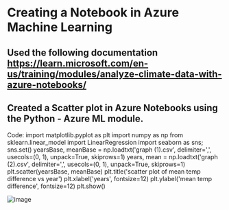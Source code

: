 # Creating a Notebook in Azure Machine Learning
## Used the following documentation https://learn.microsoft.com/en-us/training/modules/analyze-climate-data-with-azure-notebooks/
## Created a Scatter plot in Azure Notebooks using the Python - Azure ML module.

Code: import matplotlib.pyplot as plt
import numpy as np
from sklearn.linear_model import LinearRegression
import seaborn as sns; sns.set()
yearsBase, meanBase = np.loadtxt('graph (1).csv', delimiter=',', usecols=(0, 1), unpack=True, skiprows=1)
years, mean = np.loadtxt('graph (2).csv', delimiter=',', usecols=(0, 1), unpack=True, skiprows=1)
plt.scatter(yearsBase, meanBase)
plt.title('scatter plot of mean temp difference vs year')
plt.xlabel('years', fontsize=12)
plt.ylabel('mean temp difference', fontsize=12)
plt.show()


![image](https://github.com/user-attachments/assets/16d1ab47-e674-4f3e-9ac8-66a7bb6337a2)


